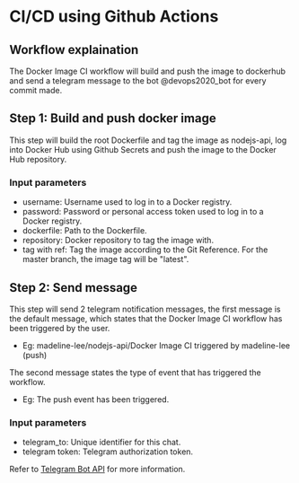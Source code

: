 # CI/CD using Github Actions

## Workflow explaination
The Docker Image CI workflow will build and push the image to dockerhub and send a telegram message to the bot @devops2020_bot for every commit made.

## Step 1: Build and push docker image
This step will build the root Dockerfile and tag the image as nodejs-api, log into Docker Hub using Github Secrets and push the image to the Docker Hub repository.

### Input parameters
* username: Username used to log in to a Docker registry. 
* password: Password or personal access token used to log in to a Docker registry.
* dockerfile: Path to the Dockerfile.
* repository: Docker repository to tag the image with.
* tag with ref: Tag the image according to the Git Reference. For the master branch, the image tag will be "latest".

## Step 2: Send message
This step will send 2 telegram notification messages, the first message is the default message, which states that the Docker Image CI workflow has been triggered by the user. 
* Eg: madeline-lee/nodejs-api/Docker Image CI triggered by madeline-lee (push)

The second message states the type of event that has triggered the workflow. 
* Eg: The push event has been triggered.

### Input parameters
* telegram_to: Unique identifier for this chat.
* telegram token: Telegram authorization token.

Refer to [Telegram Bot API](https://core.telegram.org/bots/api) for more information.
